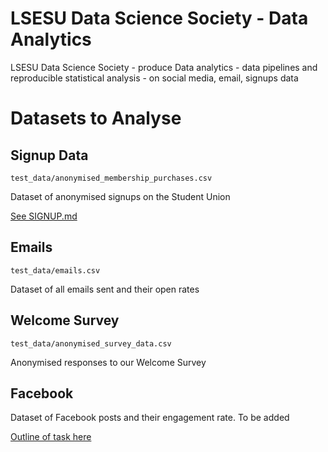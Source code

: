 # LSESU Data Science Society - Data Analytics
LSESU Data Science Society - produce Data analytics - data pipelines and reproducible statistical analysis - on social media, email, signups data

# Datasets to Analyse

## Signup Data

```test_data/anonymised_membership_purchases.csv```

Dataset of anonymised signups on the Student Union

[See SIGNUP.md](SIGNUP.md)

## Emails

```test_data/emails.csv```

Dataset of all emails sent and their open rates

## Welcome Survey

```test_data/anonymised_survey_data.csv```

Anonymised responses to our Welcome Survey

## Facebook
Dataset of Facebook posts and their engagement rate. To be added

[Outline of task here](FacebookAnalysisBrief.pdf)
